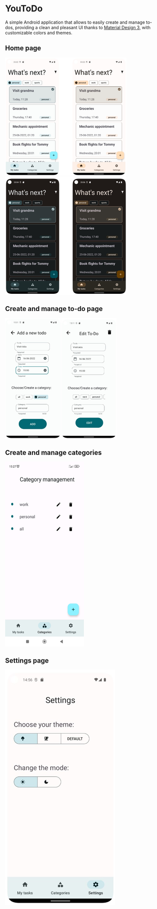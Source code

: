 # YouToDo

A simple Android application that allows to easily create and manage to-dos, providing a
clean and pleasant UI thanks to [Material Design 3](https://m3.material.io/), with
customizable colors and themes.

## Home page
<img src="img/home_light_mode.jpg" width="394" height="384">
<img src="img/home_dark_mode.jpg" width="394" height="384">

## Create and manage to-do page
<img src="img/add_todo_page.jpg" width="179" height="392">
<img src="img/edit_todo_page.jpg" width="179" height="392">

## Create and manage categories
<img src="img/categories_page.jpg" width="256" height="600">

## Settings page
![Settings page](img/settings_page.jpg)
